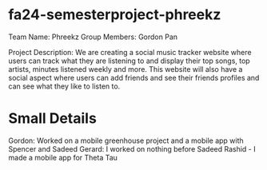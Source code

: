 # fa24-semesterproject-phreekz
Team Name: Phreekz
Group Members: Gordon Pan

Project Description:
We are creating a social music tracker website where users can track what they are listening to and display their top songs, top artists, minutes listened weekly and more. This website will also have a social aspect where users can add friends and see their friends profiles and can see what they like to listen to. 

Small Details
==================
Gordon: Worked on a mobile greenhouse project and a mobile app with Spencer and Sadeed
Gerard: I worked on nothing before
Sadeed Rashid - I made a mobile app for Theta Tau